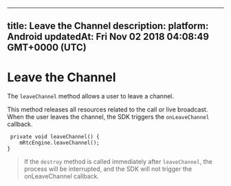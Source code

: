 
---
title: Leave the Channel
description: 
platform: Android
updatedAt: Fri Nov 02 2018 04:08:49 GMT+0000 (UTC)
---
# Leave the Channel
The `leaveChannel` method allows a user to leave a channel.

This method releases all resources related to the call or live broadcast. When the user leaves the channel, the SDK triggers the `onLeaveChannel` callback.

```
 private void leaveChannel() {
    mRtcEngine.leaveChannel();
}
```

> If the `destroy` method is called immediately after `leaveChannel`, the process will be interrupted, and the SDK will not trigger the onLeaveChannel callback.
